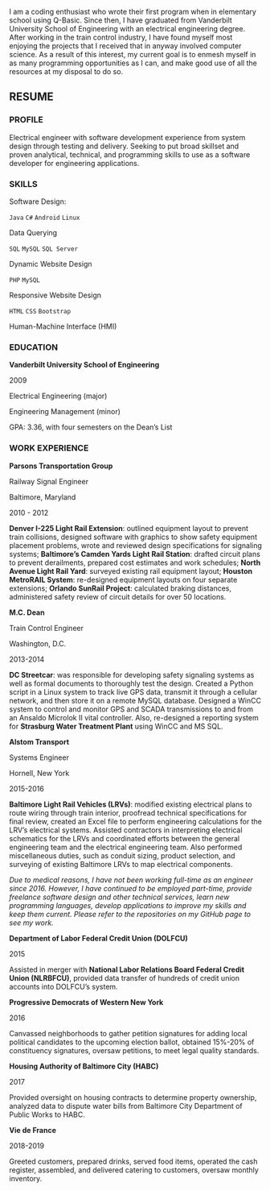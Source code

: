 I am a coding enthusiast who wrote their first program when in elementary school using Q-Basic.  Since then, I have graduated from Vanderbilt University School of Engineering with an electrical engineering degree.  After working in the train control industry, I have found myself most enjoying the projects that I received that in anyway involved computer science.  As a result of this interest, my current goal is to enmesh myself in as many programming opportunities as I can, and make good use of all the resources at my disposal to do so.

## RESUME

### PROFILE

Electrical engineer with software development experience from system design through testing and delivery. Seeking to put broad skillset and proven analytical, technical, and programming skills to use as a software developer for engineering applications.

### SKILLS

Software Design:

`Java`
`C#`
`Android`
`Linux`

Data Querying

`SQL`
`MySQL`
`SQL Server`

Dynamic Website Design

`PHP`
`MySQL`

Responsive Website Design

`HTML`
`CSS`
`Bootstrap`

Human-Machine Interface (HMI)

### EDUCATION

**Vanderbilt University School of Engineering**

2009

Electrical Engineering (major)

Engineering Management (minor)

GPA: 3.36, with four semesters on the Dean’s List

### WORK EXPERIENCE

**Parsons Transportation Group**

Railway Signal Engineer

Baltimore, Maryland

2010 - 2012

**Denver I-225 Light Rail Extension**: outlined equipment layout to prevent train collisions, designed software with graphics to show safety equipment placement problems, wrote and reviewed design specifications for signaling systems; **Baltimore’s Camden Yards Light Rail Station**: drafted circuit plans to prevent derailments, prepared cost estimates and work schedules; **North Avenue Light Rail Yard**: surveyed existing rail equipment layout; **Houston MetroRAIL System**: re-designed equipment layouts on four separate extensions; **Orlando SunRail Project**: calculated braking distances, administered safety review of circuit details for over 50 locations.

**M.C. Dean**

Train Control Engineer

Washington, D.C. 

2013-2014

**DC Streetcar**: was responsible for developing safety signaling systems as well as formal documents to thoroughly test the design. Created a Python script in a Linux system to track live GPS data, transmit it through a cellular network, and then store it on a remote MySQL database. Designed a WinCC system to control and monitor GPS and SCADA transmissions to and from an Ansaldo Microlok II vital controller. Also, re-designed a reporting system for **Strasburg Water Treatment Plant** using WinCC and MS SQL.

**Alstom Transport**

Systems Engineer

Hornell, New York

2015-2016

**Baltimore Light Rail Vehicles (LRVs)**: modified existing electrical plans to route wiring through train interior, proofread technical specifications for final review, created an Excel file to perform engineering calculations for the LRV’s electrical systems. Assisted contractors in interpreting electrical schematics for the LRVs and coordinated efforts between the general engineering team and the electrical engineering team. Also performed miscellaneous duties, such as conduit sizing, product selection, and surveying of existing Baltimore LRVs to map electrical components.

*Due to medical reasons, I have not been working full-time as an engineer since 2016. However, I have continued to be employed part-time, provide freelance software design and other technical services, learn new programming languages, develop applications to improve my skills and keep them current. Please refer to the repositories on my GitHub page to see my work.*

**Department of Labor Federal Credit Union (DOLFCU)**

2015

Assisted in merger with **National Labor Relations Board Federal Credit Union (NLRBFCU)**, provided data transfer of hundreds of credit union accounts into DOLFCU’s system.

**Progressive Democrats of Western New York**

2016

Canvassed neighborhoods to gather petition signatures for adding local political candidates to the upcoming election ballot, obtained 15%-20% of constituency signatures, oversaw petitions, to meet legal quality standards.

**Housing Authority of Baltimore City (HABC)**

2017

Provided oversight on housing contracts to determine property ownership, analyzed data to dispute water bills from Baltimore City Department of Public Works to HABC.

**Vie de France**

2018-2019

Greeted customers, prepared drinks, served food items, operated the cash register, assembled, and delivered catering to customers, oversaw monthly inventory.
